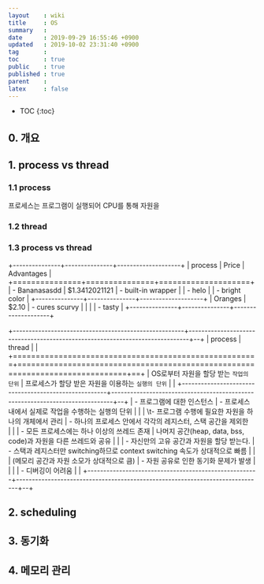 ```yaml
---
layout    : wiki
title     : OS
summary   : 
date      : 2019-09-29 16:55:46 +0900
updated   : 2019-10-02 23:31:40 +0900
tag       : 
toc       : true
public    : true
published : true
parent    : 
latex     : false
---
```

* TOC
{:toc}

## 0. 개요

## 1. process vs thread
### 1.1 process
프로세스는 프로그램이 실행되어 CPU를 통해 자원을  

### 1.2 thread

### 1.3 process vs thread
+---------------+---------------+--------------------+
| process       | Price         | Advantages         |
+===============+===============+====================+
| - Bananasasdd | $1.3412021121 | - built-in wrapper |
| - helo        |               | - bright color     |
+---------------+---------------+--------------------+
| Oranges       | $2.10         | - cures scurvy     |
|               |               |   - tasty          | 
+---------------+---------------+--------------------+


+------------------------------------------------------+------------------------------------------------------------------------------+--+
| process                                              | thread                                                                       |  |
+======================================================+==============================================================================+==+
| OS로부터 자원을 할당 받는 `작업의 단위`              | 프로세스가 할당 받은 자원을 이용하는 `실행의 단위`                           |  |
+------------------------------------------------------+------------------------------------------------------------------------------+--+
| - 프로그램에 대한 인스턴스                           | - 프로세스 내에서 실제로 작업을 수행하는 실행의 단위                         |  |
| \t- 프로그램 수행에 필요한 자원을 하나의 개체에서 관리 | - 하나의 프로세스 안에서 각각의 레지스터, 스택 공간을 제외한<br>             |  |
| - 모든 프로세스에는 하나 이상의 쓰레드 존재          | 나머지 공간(heap, data, bss, code)과 자원을 다른 쓰레드와 공유               |  |
| - 자신만의 고유 공간과 자원을 할당 받는다.           | - 스택과 레지스터만 switching하므로 context switching 속도가 상대적으로 빠름 |  |
| (메모리 공간과 자원 소모가 상대적으로 큼)            | - 자원 공유로 인한 동기화 문제가 발생                                        |  |
|                                                      | - 디버깅이 어려움                                                            |  |
+------------------------------------------------------+------------------------------------------------------------------------------+--+



## 2. scheduling
## 3. 동기화
## 4. 메모리 관리
